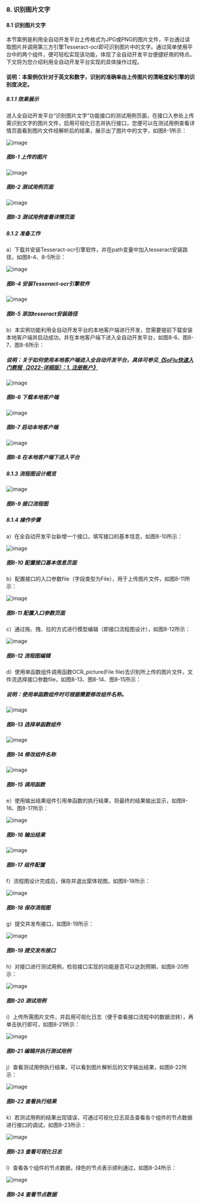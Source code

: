 ### 8. 识别图片文字

#### 8.1 识别图片文字

本节案例是利用全自动开发平台上传格式为JPG或PNG的图片文件，平台通过读取图片并调用第三方引擎Tesseract-ocr即可识别图片中的文字。通过简单使用平台中的两个组件，便可轻松实现该功能，体现了全自动开发平台便捷好用的特点。下文将为您介绍利用全自动开发平台实现的具体操作过程。

#### 说明：本案例仅针对于英文和数字，识别的准确率由上传图片的清晰度和引擎的识别度决定。

##### 8.1.1 效果展示

进入全自动开发平台“识别图片文字”功能接口的测试用例页面，在接口入参处上传需识别文字的图片文件，启用可视化日志并执行接口，您便可以在测试用例查看详情页面看到图片文件经解析后的结果，展示出了图片中的文字，如图8-1所示：

![image](https://user-images.githubusercontent.com/79617492/178892724-9a227395-a8b9-4ee2-b000-4ea6db3261d3.png)

##### 图8-1 上传的图片

![image](https://user-images.githubusercontent.com/79617492/178912326-8c03d1dc-158b-4f54-8fad-cea1d27292ed.png)

##### 图8-2 测试用例页面

![image](https://user-images.githubusercontent.com/79617492/178912343-91462215-36e1-4edf-aca0-f59674d36a1d.png)

##### 图8-3 测试用例查看详情页面

##### 8.1.2 准备工作

a）下载并安装Tesseract-ocr引擎软件，并在path变量中加入tesseract安装路径，如图8-4、8-5所示：

![image](https://user-images.githubusercontent.com/79617492/178912362-5c98a43a-12e8-4cd9-aade-9b3334a4522b.png)

##### 图8-4 安装Tesseract-ocr引擎软件

![image](https://user-images.githubusercontent.com/79617492/178912377-8e7324dd-7fef-4772-b195-ee2f4fcab1c5.png)

##### 图8-5 添加tesseract安装路径

b）本实例功能利用全自动开发平台的本地客户端进行开发，您需要提前下载安装本地客户端并启动成功，并在本地客户端下进入全自动开发平台，如图8-6、图8-7、图8-8所示：

##### 说明：关于如何使用本地客户端进入全自动开发平台，具体可参见[《SoFlu快速入门教程（2022-详细版）：1. 注册账户》](https://github.com/feisuanyz/SoFlu-adp/tree/main/SoFlu%EF%BC%88%E5%90%8E%E7%AB%AF%EF%BC%89%E5%85%A8%E8%87%AA%E5%8A%A8%E5%BC%80%E5%8F%91%E5%B9%B3%E5%8F%B0%E6%95%99%E7%A8%8B/SoFlu%EF%BC%88%E5%90%8E%E7%AB%AF%EF%BC%89%E5%BF%AB%E9%80%9F%E5%85%A5%E9%97%A8%E6%95%99%E7%A8%8B/SoFlu%E5%BF%AB%E9%80%9F%E5%85%A5%E9%97%A8%E6%95%99%E7%A8%8B%EF%BC%882022-%E8%AF%A6%E7%BB%86%E7%89%88%EF%BC%89/1.%20%E6%B3%A8%E5%86%8C%E8%B4%A6%E6%88%B7)

![image](https://user-images.githubusercontent.com/79617492/178913461-37fb4942-15de-403c-bb98-5ce2fd3fda8c.png)

##### 图8-6 下载本地客户端

![image](https://user-images.githubusercontent.com/79617492/178913495-0ec3b425-36d4-4025-bf0a-5d99938435e2.png)

##### 图8-7 启动本地客户端

![image](https://user-images.githubusercontent.com/79617492/178913518-6795dc25-48cd-430d-9231-cc26bfa6b703.png)

##### 图8-8 在本地客户端下进入平台

##### 8.1.3 流程图设计概览

![image](https://user-images.githubusercontent.com/79617492/178913535-13a87a5f-ce5f-4d2f-83d2-575d5705d020.png)

##### 图8-9 接口流程图

##### 8.1.4 操作步骤

a）在全自动开发平台新增一个接口，填写接口的基本信息，如图8-10所示：

![image](https://user-images.githubusercontent.com/79617492/178913562-9fad885b-c8f3-4b93-bcc0-1ae40c4be512.png)

##### 图8-10 配置接口基本信息页面

b）配置接口的入口参数file（字段类型为File），用于上传图片文件，如图8-11所示：

![image](https://user-images.githubusercontent.com/79617492/178913601-3056f9ad-c797-4529-8fde-a72f259771d4.png)

##### 图8-11 配置入口参数页面

c）通过拖、拽、拉的方式进行模型编辑（即接口流程图设计），如图8-12所示：

![image](https://user-images.githubusercontent.com/79617492/178913812-e08d7d4d-2df0-4289-9b34-e94300d9ae93.png)

##### 图8-12 流程图编辑

d）使用单函数组件调用函数OCR_picture(File file)去识别所上传的图片文件，文件流选择接口参数file，如图8-13、图8-14、图8-15所示：

##### 说明：使用单函数组件时可根据需要修改组件名称。

![image](https://user-images.githubusercontent.com/79617492/178913837-3b663ee1-e243-4cef-801c-a9e7f257fa5c.png)

##### 图8-13 选择单函数组件

![image](https://user-images.githubusercontent.com/79617492/178913861-5a3d094e-d873-4dc8-bb54-cdfd8a215878.png)

##### 图8-14 修改组件名称

![image](https://user-images.githubusercontent.com/79617492/178913879-26ce9afb-9ea6-45eb-9997-3b2d1b3cc15f.png)

##### 图8-15 调用函数

e）使用输出结果组件引用单函数的执行结果，将最终的结果输出显示，如图8-16、图8-17所示：

![image](https://user-images.githubusercontent.com/79617492/178913903-8a5070ca-9e6a-4b03-891f-e9e76bc7fc5f.png)

##### 图8-16 输出结果

![image](https://user-images.githubusercontent.com/79617492/178913925-d068d835-ab6e-44a5-925d-97891cb3338d.png)

##### 图8-17 组件配置

f）流程图设计完成后，保存并退出窗体视图，如图8-18所示：

![image](https://user-images.githubusercontent.com/79617492/178914097-ed6268e2-4732-4aa0-b678-38742fb97048.png)

##### 图8-18 保存流程图

g）提交并发布接口，如图8-19所示：

![image](https://user-images.githubusercontent.com/79617492/178914129-2a8a7c7a-5d77-41d1-ac0e-461cf52e69f4.png)

##### 图8-19 提交发布接口

h）对接口进行测试用例，检验接口实现的功能是否可以达到预期，如图8-20所示：

![image](https://user-images.githubusercontent.com/79617492/178914361-a3f41311-6fbc-4017-829c-8c3cb2be8c73.png)

##### 图8-20 测试用例

i）上传所需图片文件，并启用可视化日志（便于查看接口流程中的数据流转），再单击执行即可，如图8-21所示：

![image](https://user-images.githubusercontent.com/79617492/178914378-8e4efbda-32a0-442c-b73a-f44735711821.png)

##### 图8-21 编辑并执行测试用例

j）查看测试用例执行结果，可以看到图片解析后的文字输出结果，如图8-22所示：

![image](https://user-images.githubusercontent.com/79617492/178914401-bef7b672-9587-46de-8590-60ff05fc44cb.png)

##### 图8-22 查看执行结果

k）若测试用例的结果出现错误，可通过可视化日志双击查看各个组件的节点数据进行接口的调试，如图8-23所示：

![image](https://user-images.githubusercontent.com/79617492/178914458-da605953-e8a9-4027-a387-cc69ebe81fcf.png)

##### 图8-23 查看可视化日志

l）查看各个组件的节点数据，绿色的节点表示顺利通过，如图8-24所示：

![image](https://user-images.githubusercontent.com/79617492/178914471-d9183342-1b0a-4c20-b393-edfe4870e50b.png)

##### 图8-24 查看节点数据
